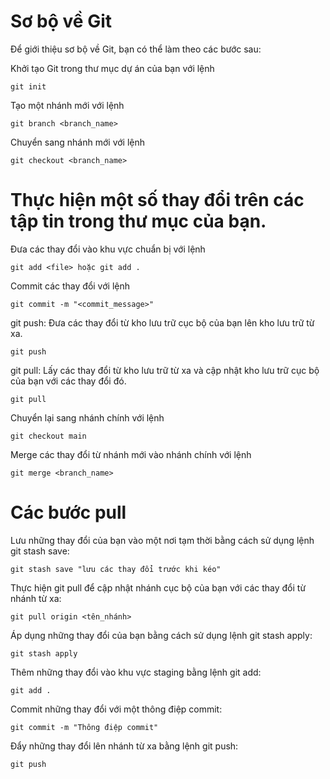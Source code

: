 # Sơ bộ về Git
Để giới thiệu sơ bộ về Git, bạn có thể làm theo các bước sau:

Khởi tạo Git trong thư mục dự án của bạn với lệnh 

```
git init
```
Tạo một nhánh mới với lệnh 

```
git branch <branch_name>
```

Chuyển sang nhánh mới với lệnh 

```
git checkout <branch_name>
```

# Thực hiện một số thay đổi trên các tập tin trong thư mục của bạn.


Đưa các thay đổi vào khu vực chuẩn bị với lệnh 

```
git add <file> hoặc git add .
```

Commit các thay đổi với lệnh 

```
git commit -m "<commit_message>"
```
git push: Đưa các thay đổi từ kho lưu trữ cục bộ của bạn lên kho lưu trữ từ xa.

```
git push
```
git pull: Lấy các thay đổi từ kho lưu trữ từ xa và cập nhật kho lưu trữ cục bộ của bạn với các thay đổi đó.

```
git pull
```
Chuyển lại sang nhánh chính với lệnh 

```
git checkout main
```

Merge các thay đổi từ nhánh mới vào nhánh chính với lệnh 

```
git merge <branch_name>
```
# Các bước pull 

Lưu những thay đổi của bạn vào một nơi tạm thời bằng cách sử dụng lệnh git stash save:

```
git stash save "lưu các thay đổi trước khi kéo"
```
Thực hiện git pull để cập nhật nhánh cục bộ của bạn với các thay đổi từ nhánh từ xa:

```
git pull origin <tên_nhánh>
```
Áp dụng những thay đổi của bạn bằng cách sử dụng lệnh git stash apply:

```
git stash apply
```
Thêm những thay đổi vào khu vực staging bằng lệnh git add:

```
git add .
```
Commit những thay đổi với một thông điệp commit:

```
git commit -m "Thông điệp commit"
```
Đẩy những thay đổi lên nhánh từ xa bằng lệnh git push:

```
git push
```

